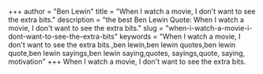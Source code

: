 +++
author = "Ben Lewin"
title = "When I watch a movie, I don't want to see the extra bits."
description = "the best Ben Lewin Quote: When I watch a movie, I don't want to see the extra bits."
slug = "when-i-watch-a-movie-i-dont-want-to-see-the-extra-bits"
keywords = "When I watch a movie, I don't want to see the extra bits.,ben lewin,ben lewin quotes,ben lewin quote,ben lewin sayings,ben lewin saying,quotes, sayings,quote, saying, motivation"
+++
When I watch a movie, I don't want to see the extra bits.
